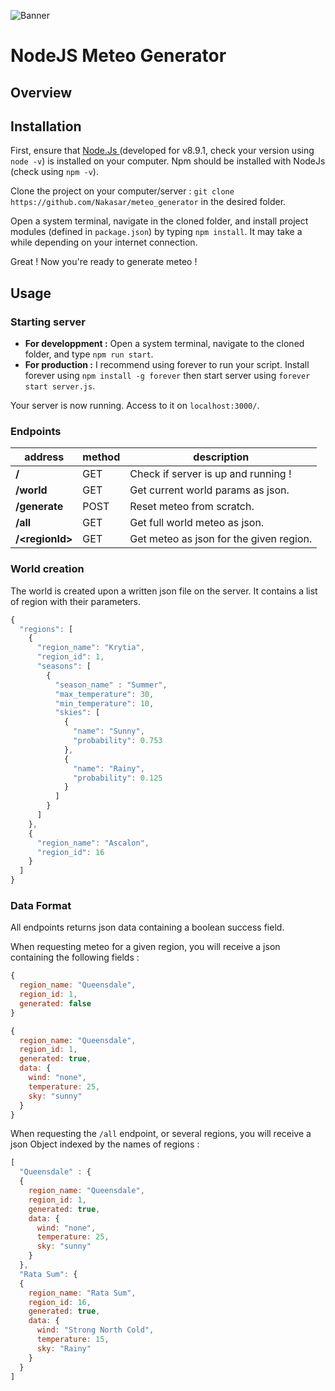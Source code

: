 ![Banner](https://media.discordapp.net/attachments/354756841932324864/354757799034486785/Brush_Prieure_de_Durmand.png)

NodeJS Meteo Generator
======================

Overview
--------

Installation
-----------
First, ensure that [Node.Js ](https://nodejs.org/en/) (developed for v8.9.1, check your version using `node -v`) is installed on your computer. Npm should be installed with NodeJs (check using `npm -v`).

Clone the project on your computer/server : `git clone https://github.com/Nakasar/meteo_generator` in the desired folder.

Open a system terminal, navigate in the cloned folder, and install project modules (defined in `package.json`) by typing `npm install`. It may take a while depending on your internet connection.

Great ! Now you're ready to generate meteo !

Usage
-----
### Starting server
* **For developpment :** Open a system terminal, navigate to the cloned folder, and type `npm run start`.
* **For production :** I recommend using forever to run your script. Install forever using `npm install -g forever` then start server using `forever start server.js`.

Your server is now running. Access to it on `localhost:3000/`.

### Endpoints
| address | method | description |
| ------- | ------ | ----------- |
| **/**   | GET    | Check if server is up and running ! |
| **/world** | GET | Get current world params as json. |
| **/generate** | POST | Reset meteo from scratch. |
| **/all** | GET   | Get full world meteo as json. |
| **/\<regionId\>** | GET | Get meteo as json for the given region. |

### World creation
The world is created upon a written json file on the server. It contains a list of region with their parameters.
```javascript
{
  "regions": [
    {
      "region_name": "Krytia",
      "region_id": 1,
      "seasons": [
        {
          "season_name" : "Summer",
          "max_temperature": 30,
          "min_temperature": 10,
          "skies": [
            {
              "name": "Sunny",
              "probability": 0.753
            },
            {
              "name": "Rainy",
              "probability": 0.125
            }
          ]
        }
      ]
    },
    {
      "region_name": "Ascalon",
      "region_id": 16
    }
  ]
}
```

### Data Format
All endpoints returns json data containing a boolean success field.

When requesting meteo for a given region, you will receive a json containing the following fields :

```javascript
{
  region_name: "Queensdale",
  region_id: 1,
  generated: false
}
```

```javascript
{
  region_name: "Queensdale",
  region_id: 1,
  generated: true,
  data: {
    wind: "none",
    temperature: 25,
    sky: "sunny"
  }
}
```

When requesting the `/all` endpoint, or several regions, you will receive a json Object indexed by the names of regions :
```javascript
[
  "Queensdale" : {
  {
    region_name: "Queensdale",
    region_id: 1,
    generated: true,
    data: {
      wind: "none",
      temperature: 25,
      sky: "sunny"
    }
  },
  "Rata Sum": {
  {
    region_name: "Rata Sum",
    region_id: 16,
    generated: true,
    data: {
      wind: "Strong North Cold",
      temperature: 15,
      sky: "Rainy"
    }
  }
]
```
